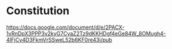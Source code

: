 # Constitution
https://docs.google.com/document/d/e/2PACX-1vRnDpX3PPP3v2kyG7CyaZ2Tz9dKKHDgf4eGe84W_8OMugh4-4IFjCy4D3FkmVrSSweL52b6KF0re43i/pub
